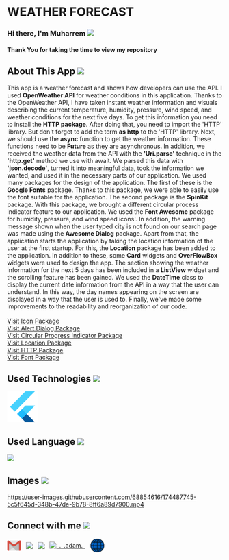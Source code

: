 # WEATHER FORECAST
### Hi there, I'm Muharrem <img src = "https://raw.githubusercontent.com/MartinHeinz/MartinHeinz/master/wave.gif" width = "42"> 
#### Thank You for taking the time to view my repository 

## <h2> About This App <img src = "https://c.tenor.com/JsoERRQcZqYAAAAi/thumbs-up-joypixels.gif" width = "42"></h2>
This app is a weather forecast and shows how developers can use the API. I used <b>OpenWeather API</b> for weather conditions in this application. Thanks to the OpenWeather API, I have taken instant weather information and visuals describing the current temperature, humidity, pressure, wind speed, and weather conditions for the next five days. To get this information you need to install the <b>HTTP package</b>. After doing that, you need to import the 'HTTP' library. But don't forget to add the term <b>as http</b> to the 'HTTP' library. Next, we should use the <b>async</b> function to get the weather information. These functions need to be <b>Future</b> as they are asynchronous. In addition, we received the weather data from the API with the <b>'Uri.parse'</b> technique in the <b>'http.get'</b> method we use with await. We parsed this data with <b>'json.decode'</b>, turned it into meaningful data, took the information we wanted, and used it in the necessary parts of our application. We used many packages for the design of the application. The first of these is the <b>Google Fonts</b> package. Thanks to this package, we were able to easily use the font suitable for the application. The second package is the <b>SpinKit</b> package. With this package, we brought a different circular process indicator feature to our application. We used the <b>Font Awesome</b> package for humidity, pressure, and wind speed icons'. In addition, the warning message shown when the user typed city is not found on our search page was made using the <b>Awesome Dialog</b> package. Apart from that, the application starts the application by taking the location information of the user at the first startup. For this, the <b>Location</b> package has been added to the application. In addition to these, some <b>Card</b> widgets and <b>OverFlowBox</b> widgets were used to design the app. The section showing the weather information for the next 5 days has been included in a <b>ListView</b> widget and the scrolling feature has been gained. We used the <b>DateTime</b> class to display the current date information from the API in a way that the user can understand. In this way, the day names appearing on the screen are displayed in a way that the user is used to. Finally, we've made some improvements to the readability and reorganization of our code.<br><br>
<a href="https://pub.dev/packages/font_awesome_flutter" target="_blank">Visit Icon Package</a><br>
<a href="https://pub.dev/packages/awesome_dialog" target="_blank">Visit Alert Dialog Package</a><br>
<a href="https://pub.dev/packages/flutter_spinkit" target="_blank">Visit Circular Progress Indicator Package</a><br>
<a href="https://pub.dev/packages/location" target="_blank">Visit Location Package</a><br>
<a href="https://pub.dev/packages/http" target="_blank">Visit HTTP Package</a><br>
<a href="https://pub.dev/packages/google_fonts" target="_blank">Visit Font Package</a><br>

<h2> Used Technologies <img src = "https://media2.giphy.com/media/QssGEmpkyEOhBCb7e1/giphy.gif?cid=ecf05e47a0n3gi1bfqntqmob8g9aid1oyj2wr3ds3mg700bl&rid=giphy.gif" width = "42"> </h2>
<div class="row">
      <div class="column">
<img width ='72px' src 
     ='https://raw.githubusercontent.com/MuharremKoroglu/MuharremKoroglu/main/flutterio-icon.svg'>
  </div>
</div>

<h2> Used Language <img src = "https://media.giphy.com/media/Zd6jPg8hcp4Q3vrvjo/giphy.gif" width = "42"> </h2>
<div class="row">
      <div class="column">
<img width ='82px' src 
     ='https://upload.wikimedia.org/wikipedia/commons/a/a5/Flag_of_the_United_Kingdom_%281-2%29.svg'>
  </div>
</div>

<h2> Images <img src = "https://media2.giphy.com/media/psneItdLMpWy36ejfA/source.gif" width = "62"> </h2>
  <div class="row">




https://user-images.githubusercontent.com/68854616/174487745-5c5f645d-348b-47de-9b78-8ff6a89d7900.mp4




  </div>
<h2> Connect with me <img src='https://raw.githubusercontent.com/ShahriarShafin/ShahriarShafin/main/Assets/handshake.gif' width="100"> </h2>
<a href = 'mailto:muharremkoroglu245@gmail.com'> <img align="center" width = '32px' align= 'center' src="https://raw.githubusercontent.com/MuharremKoroglu/MuharremKoroglu/main/gmail-logo-2561.svg"/></a> &nbsp;
<a href = 'https://www.linkedin.com/in/muharremkoroglu/'> <img align="center" width = '32px' align= 'center' src="https://raw.githubusercontent.com/rahulbanerjee26/githubAboutMeGenerator/main/icons/linked-in-alt.svg"/></a> &nbsp;
<a href = 'https://muharremkoroglu.medium.com/'> <img align="center" width = '32px' align= 'center' src="https://raw.githubusercontent.com/rahulbanerjee26/githubAboutMeGenerator/main/icons/medium.svg"/></a> &nbsp;
<a href="https://www.instagram.com/m.koroglu99/" target="blank"><img align="center" src="https://raw.githubusercontent.com/rahuldkjain/github-profile-readme-generator/master/src/images/icons/Social/instagram.svg" alt="_._.adam._"  width="32px" align= 'center' /></a> &nbsp;
<a href = 'https://synta-x.com/'> <img align="center" width = '32px' align= 'center' src="https://raw.githubusercontent.com/MuharremKoroglu/MuharremKoroglu/main/internet-svgrepo-com%20(2).svg"/></a> &nbsp;




